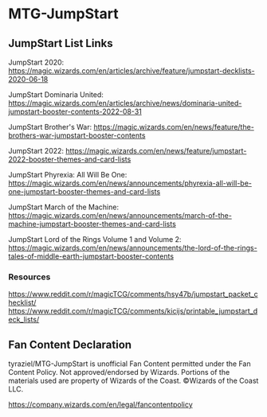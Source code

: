 # MTG-JumpStart

## JumpStart List Links

JumpStart 2020:  https://magic.wizards.com/en/articles/archive/feature/jumpstart-decklists-2020-06-18

JumpStart Dominaria United:  https://magic.wizards.com/en/articles/archive/news/dominaria-united-jumpstart-booster-contents-2022-08-31

JumpStart Brother's War:  https://magic.wizards.com/en/news/feature/the-brothers-war-jumpstart-booster-contents

JumpStart 2022:  https://magic.wizards.com/en/news/feature/jumpstart-2022-booster-themes-and-card-lists

JumpStart Phyrexia: All Will Be One:  https://magic.wizards.com/en/news/announcements/phyrexia-all-will-be-one-jumpstart-booster-themes-and-card-lists

JumpStart March of the Machine:  https://magic.wizards.com/en/news/announcements/march-of-the-machine-jumpstart-booster-themes-and-card-lists

JumpStart Lord of the Rings Volume 1 and Volume 2:  https://magic.wizards.com/en/news/announcements/the-lord-of-the-rings-tales-of-middle-earth-jumpstart-booster-contents

### Resources

https://www.reddit.com/r/magicTCG/comments/hsy47b/jumpstart_packet_checklist/
https://www.reddit.com/r/magicTCG/comments/kicijs/printable_jumpstart_deck_lists/



## Fan Content Declaration
tyraziel/MTG-JumpStart is unofficial Fan Content permitted under the Fan Content Policy. Not approved/endorsed by Wizards. Portions of the materials used are property of Wizards of the Coast. ©Wizards of the Coast LLC.

https://company.wizards.com/en/legal/fancontentpolicy
